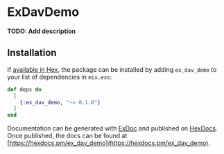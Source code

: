 # ExDavDemo

**TODO: Add description**

## Installation

If [available in Hex](https://hex.pm/docs/publish), the package can be installed
by adding `ex_dav_demo` to your list of dependencies in `mix.exs`:

```elixir
def deps do
  [
    {:ex_dav_demo, "~> 0.1.0"}
  ]
end
```

Documentation can be generated with [ExDoc](https://github.com/elixir-lang/ex_doc)
and published on [HexDocs](https://hexdocs.pm). Once published, the docs can
be found at [https://hexdocs.pm/ex_dav_demo](https://hexdocs.pm/ex_dav_demo).

